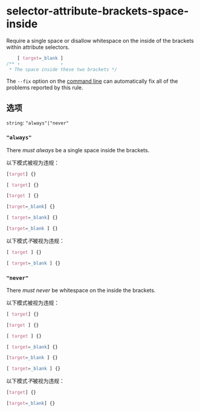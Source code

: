 # selector-attribute-brackets-space-inside

Require a single space or disallow whitespace on the inside of the brackets within attribute selectors.

```css
    [ target=_blank ]
/** ↑               ↑
 * The space inside these two brackets */
```

The `--fix` option on the [command line](../../../docs/user-guide/cli.md#autofixing-errors) can automatically fix all of the problems reported by this rule.

## 选项

`string`: `"always"|"never"`

### `"always"`

There *must always* be a single space inside the brackets.

以下模式被视为违规：

```css
[target] {}
```

```css
[ target] {}
```

```css
[target ] {}
```

```css
[target=_blank] {}
```

```css
[ target=_blank] {}
```

```css
[target=_blank ] {}
```

以下模式*不*被视为违规：

```css
[ target ] {}
```

```css
[ target=_blank ] {}
```

### `"never"`

There *must never* be whitespace on the inside the brackets.

以下模式被视为违规：

```css
[ target] {}
```

```css
[target ] {}
```

```css
[ target ] {}
```

```css
[ target=_blank] {}
```

```css
[target=_blank ] {}
```

```css
[ target=_blank ] {}
```

以下模式*不*被视为违规：

```css
[target] {}
```

```css
[target=_blank] {}
```
